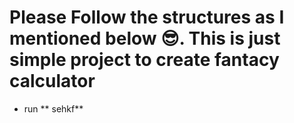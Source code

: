 # Please Follow the structures as I mentioned below 😎. This is just simple project to create fantacy calculator
 * run ** sehkf**
